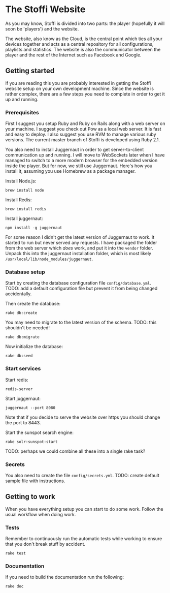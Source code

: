 # The Stoffi Website

As you may know, Stoffi is divided into two parts: the player (hopefully it will soon be 'players') and the website.

The website, also know as the Cloud, is the central point which ties all your devices together and acts as a central repository for all configurations, playlists and statistics. The website is also the communicator between the player and the rest of the Internet such as Facebook and Google.

## Getting started

If you are reading this you are probably interested in getting the Stoffi website setup on your own development machine. Since the website is rather complex, there are a few steps you need to complete in order to get it up and running.

### Prerequisites

First I suggest you setup Ruby and Ruby on Rails along with a web server on your machine. I suggest you check out Pow as a local web server. It is fast and easy to deploy. I also suggest you use RVM to manage various ruby versions. The current master branch of Stoffi is developed using Ruby 2.1.

You also need to install Juggernaut in order to get server-to-client communication up and running. I will move to WebSockets later when I have managed to switch to a more modern browser for the embedded version inside the player. But for now, we still use Juggernaut. Here's how you install it, assuming you use Homebrew as a package manager.

Install Node.js:

	brew install node
	
Install Redis:

	brew install redis
	
Install juggernaut:

	npm install -g juggernaut
	
For some reason I didn't get the latest version of Juggernaut to work. It started to run but never served any requests. I have packaged the folder from the web server which *does* work, and put it into the `vendor` folder. Unpack this into the juggernaut installation folder, which is most likely `/usr/local/lib/node_modules/juggernaut`.

### Database setup

Start by creating the database configuration file `config/database.yml`. TODO: add a default configuration file but prevent it from being changed accidentally.

Then create the database:

	rake db:create
	
You may need to migrate to the latest version of the schema. TODO: this shouldn't be needed!

	rake db:migrate
	
Now initialize the database:

	rake db:seed
	
### Start services

Start redis:

	redis-server

Start juggernaut:

	juggernaut --port 8080
	
Note that if you decide to serve the website over https you should change the port to 8443.

Start the sunspot search engine:

	rake solr:sunspot:start
	
TODO: perhaps we could combine all these into a single rake task?

### Secrets

You also need to create the file `config/secrets.yml`. TODO: create default sample file with instructions.

## Getting to work

When you have everything setup you can start to do some work. Follow the usual workflow when doing work.

### Tests

Remember to continuously run the automatic tests while working to ensure that you don't break stuff by accident.

	rake test
	
### Documentation

If you need to build the documentation run the following:

	rake doc